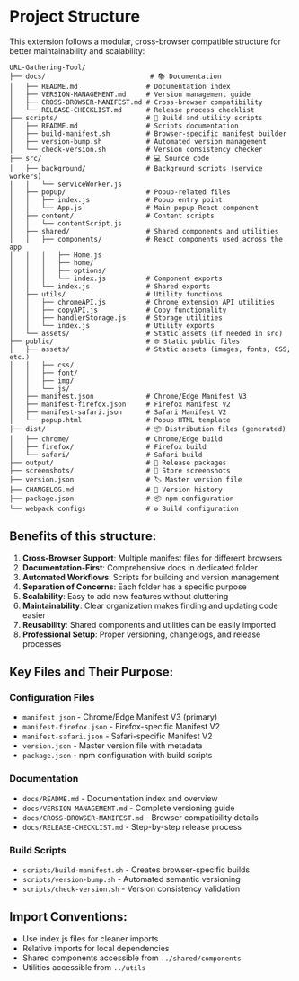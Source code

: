 # Project Structure

This extension follows a modular, cross-browser compatible structure for better maintainability and scalability:

```
URL-Gathering-Tool/
├── docs/                          # 📚 Documentation
│   ├── README.md                 # Documentation index
│   ├── VERSION-MANAGEMENT.md     # Version management guide
│   ├── CROSS-BROWSER-MANIFEST.md # Cross-browser compatibility
│   └── RELEASE-CHECKLIST.md      # Release process checklist
├── scripts/                      # 🔧 Build and utility scripts
│   ├── README.md                 # Scripts documentation
│   ├── build-manifest.sh         # Browser-specific manifest builder
│   ├── version-bump.sh           # Automated version management
│   └── check-version.sh          # Version consistency checker
├── src/                          # 💻 Source code
│   ├── background/               # Background scripts (service workers)
│   │   └── serviceWorker.js
│   ├── popup/                    # Popup-related files
│   │   ├── index.js              # Popup entry point
│   │   └── App.js                # Main popup React component
│   ├── content/                  # Content scripts
│   │   └── contentScript.js
│   ├── shared/                   # Shared components and utilities
│   │   ├── components/           # React components used across the app
│   │   │   ├── Home.js
│   │   │   ├── home/
│   │   │   ├── options/
│   │   │   └── index.js          # Component exports
│   │   └── index.js              # Shared exports
│   ├── utils/                    # Utility functions
│   │   ├── chromeAPI.js          # Chrome extension API utilities
│   │   ├── copyAPI.js            # Copy functionality
│   │   ├── handlerStorage.js     # Storage utilities
│   │   └── index.js              # Utility exports
│   └── assets/                   # Static assets (if needed in src)
├── public/                       # 🌐 Static public files
│   ├── assets/                   # Static assets (images, fonts, CSS, etc.)
│   │   ├── css/
│   │   ├── font/
│   │   ├── img/
│   │   └── js/
│   ├── manifest.json             # Chrome/Edge Manifest V3
│   ├── manifest-firefox.json     # Firefox Manifest V2
│   ├── manifest-safari.json      # Safari Manifest V2
│   └── popup.html                # Popup HTML template
├── dist/                         # 📦 Distribution files (generated)
│   ├── chrome/                   # Chrome/Edge build
│   ├── firefox/                  # Firefox build
│   └── safari/                   # Safari build
├── output/                       # 📁 Release packages
├── screenshots/                  # 📸 Store screenshots
├── version.json                  # 🏷️ Master version file
├── CHANGELOG.md                  # 📝 Version history
├── package.json                  # 📦 npm configuration
└── webpack configs               # ⚙️ Build configuration
```

## Benefits of this structure:

1. **Cross-Browser Support**: Multiple manifest files for different browsers
2. **Documentation-First**: Comprehensive docs in dedicated folder
3. **Automated Workflows**: Scripts for building and version management
4. **Separation of Concerns**: Each folder has a specific purpose
5. **Scalability**: Easy to add new features without cluttering
6. **Maintainability**: Clear organization makes finding and updating code easier
7. **Reusability**: Shared components and utilities can be easily imported
8. **Professional Setup**: Proper versioning, changelogs, and release processes

## Key Files and Their Purpose:

### Configuration Files
- `manifest.json` - Chrome/Edge Manifest V3 (primary)
- `manifest-firefox.json` - Firefox-specific Manifest V2
- `manifest-safari.json` - Safari-specific Manifest V2
- `version.json` - Master version file with metadata
- `package.json` - npm configuration with build scripts

### Documentation
- `docs/README.md` - Documentation index and overview
- `docs/VERSION-MANAGEMENT.md` - Complete versioning guide
- `docs/CROSS-BROWSER-MANIFEST.md` - Browser compatibility details
- `docs/RELEASE-CHECKLIST.md` - Step-by-step release process

### Build Scripts
- `scripts/build-manifest.sh` - Creates browser-specific builds
- `scripts/version-bump.sh` - Automated semantic versioning
- `scripts/check-version.sh` - Version consistency validation

## Import Conventions:

- Use index.js files for cleaner imports
- Relative imports for local dependencies
- Shared components accessible from `../shared/components`
- Utilities accessible from `../utils`
